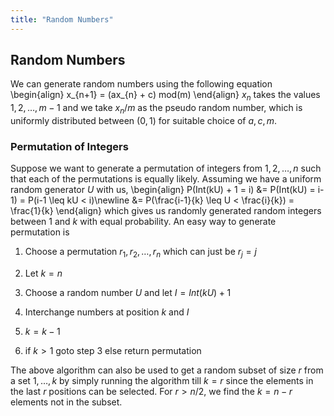 ```yaml
---
title: "Random Numbers"
---
```


## Random Numbers

We can generate random numbers using the following equation
\begin{align}
        x_{n+1} = (ax_{n} + c) mod(m)
    \end{align}
$x_{n}$ takes the values $1,2,\ldots, m-1$ and we take $x_{n}/m$ as the pseudo random number, which is uniformly distributed between $(0,1)$ for suitable choice of $a, c, m$.


### Permutation of Integers

Suppose we want to generate a permutation of integers from $1, 2, \ldots, n$ such that each of the permutations is equally likely. Assuming we have a uniform random generator $U$ with us,
\begin{align}
        P(Int(kU) + 1 = i) &= P(Int(kU) = i-1) = P(i-1 \leq kU < i)\newline
        &= P(\frac{i-1}{k} \leq U < \frac{i}{k}) = \frac{1}{k}
    \end{align}
which gives us randomly generated random integers between $1$ and $k$ with equal probability. An easy way to generate permutation is

1.  Choose a permutation $r_{1}, r_{2}, \ldots, r_{n}$ which can just be $r_{j} = j$

2.  Let $k = n$

3.  Choose a random number $U$ and let $I = Int(kU) + 1$

4.  Interchange numbers at position $k$ and $I$

5.  $k = k-1$

6.  if $k > 1$ goto step 3 else return permutation

The above algorithm can also be used to get a random subset of size $r$ from a set $1, \dots, k$ by simply running the algorithm till $k = r$ since the elements in the last $r$ positions can be selected. For $r > n/2$, we find the $k=n-r$ elements not in the subset.

